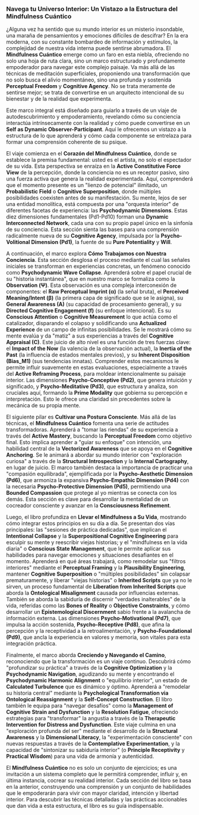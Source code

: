 ### Navega tu Universo Interior: Un Vistazo a la Estructura del Mindfulness Cuántico

¿Alguna vez ha sentido que su mundo interior es un misterio insondable, una maraña de pensamientos y emociones difíciles de descifrar? En la era moderna, con su constante bombardeo de información y estímulos, la complejidad de nuestra vida interna puede sentirse abrumadora. El **Mindfulness Cuántico** emerge como un faro en esta niebla, ofreciendo no solo una hoja de ruta clara, sino un marco estructurado y profundamente empoderador para navegar este complejo paisaje. Va más allá de las técnicas de meditación superficiales, proponiendo una transformación que no solo busca el alivio momentáneo, sino una profunda y sostenida **Perceptual Freedom** y **Cognitive Agency**. No se trata meramente de sentirse mejor; se trata de convertirse en un arquitecto intencional de su bienestar y de la realidad que experimenta.

Este marco integral está diseñado para guiarlo a través de un viaje de autodescubrimiento y empoderamiento, revelando cómo su conciencia interactúa intrínsecamente con la realidad y cómo puede convertirse en un **Self as Dynamic Observer-Participant**. Aquí le ofrecemos un vistazo a la estructura de lo que aprenderá y cómo cada componente se entrelaza para formar una comprensión coherente de su psique.

El viaje comienza en el **Corazón del Mindfulness Cuántico**, donde se establece la premisa fundamental: usted es el artista, no solo el espectador de su vida. Esta perspectiva se enraíza en la **Active Constitutive Force View** de la percepción, donde la conciencia no es un receptor pasivo, sino una fuerza activa que genera la realidad experimentada. Aquí, comprenderá que el momento presente es un "lienzo de potencial" ilimitado, un **Probabilistic Field** o **Cognitive Superposition**, donde múltiples posibilidades coexisten antes de su manifestación. Su mente, lejos de ser una entidad monolítica, está compuesta por una "orquesta interior" de diferentes facetas de experiencia: las **Psychodynamic Dimensions**. Estas diez dimensiones fundamentales (Pd1-Pd10) forman una **Dynamic Interconnected Network**, cada una con su propio papel único en la sinfonía de su conciencia. Esta sección sienta las bases para una comprensión radicalmente nueva de su **Cognitive Agency**, impulsada por la **Psycho-Volitional Dimension (Pd1)**, la fuente de su **Pure Potentiality** y **Will**.

A continuación, el marco explora **Cómo Trabajamos con Nuestra Conciencia**. Esta sección desglosa el proceso mediante el cual las señales iniciales se transforman en experiencias concretas, un fenómeno conocido como **Psychodynamic Wave Collapse**. Aprenderá sobre el papel crucial de su "historia instantánea", que en nuestro marco se formaliza como la **Observation (Ψ)**. Esta observación es una compleja interconexión de componentes: el **Raw Perceptual Imprint (α)** (la señal bruta), el **Perceived Meaning/Intent (β)** (la primera capa de significado que se le asigna), su **General Awareness (A)** (su capacidad de procesamiento general), y su **Directed Cognitive Engagement (f)** (su enfoque intencional). Es su **Conscious Attention** o **Cognitive Measurement** lo que actúa como el catalizador, disparando el colapso y solidificando una **Actualized Experience** de un campo de infinitas posibilidades. Se le mostrará cómo su mente evalúa y da "matiz" a sus experiencias a través del **Cognitive Appraisal (C)**. Este juicio de alto nivel es una función de tres fuerzas clave: el **Impact of the Now** (la valencia de la observación actual), la **Inertia of the Past** (la influencia de estados mentales previos), y su **Inherent Disposition (Bias_M1)** (sus tendencias innatas). Comprender estos mecanismos le permite influir suavemente en estas evaluaciones, especialmente a través del **Active Reframing Process**, para moldear intencionalmente su paisaje interior. Las dimensiones **Psycho-Conceptive (Pd2)**, que genera intuición y significado, y **Psycho-Meditative (Pd3)**, que estructura y analiza, son cruciales aquí, formando la **Prime Modality** que gobierna su percepción e interpretación. Esto le ofrece una claridad sin precedentes sobre la mecánica de su propia mente.

El siguiente pilar es **Cultivar una Postura Consciente**. Más allá de las técnicas, el **Mindfulness Cuántico** fomenta una serie de actitudes transformadoras. Aprenderá a "tomar las riendas" de su experiencia a través del **Active Mastery**, buscando la **Perceptual Freedom** como objetivo final. Esto implica aprender a "guiar su enfoque" con intención, una habilidad central de la **Vectorized Awareness** que se apoya en el **Cognitive Anchoring**. Se le animará a abordar su mundo interior con "exploración curiosa" a través de la **Structural Introspection** y la **Internal Cartography**, en lugar de juicio. El marco también destaca la importancia de practicar una "compasión equilibrada", ejemplificada por la **Psycho-Aesthetic Dimension (Pd6)**, que armoniza la expansiva **Psycho-Empathic Dimension (Pd4)** con la necesaria **Psycho-Protective Dimension (Pd5)**, permitiendo una **Bounded Compassion** que protege al yo mientras se conecta con los demás. Esta sección es clave para desarrollar la mentalidad de un cocreador consciente y avanzar en la **Consciousness Refinement**.

Luego, el libro profundiza en **Llevar el Mindfulness a Su Vida**, mostrando cómo integrar estos principios en su día a día. Se presentan dos vías principales: las "sesiones de práctica dedicadas", que implican el **Intentional Collapse** y la **Superpositional Cognitive Engineering** para esculpir su mente y reescribir viejas historias; y el "mindfulness en la vida diaria" o **Conscious State Management**, que le permite aplicar sus habilidades para navegar emociones y situaciones desafiantes en el momento. Aprenderá en qué áreas trabajará, como remodelar sus "filtros interiores" mediante el **Perceptual Framing** y la **Plausibility Engineering**, mantener **Cognitive Superposition** o "múltiples posibilidades" sin colapsar prematuramente, y liberar "viejas historias" o **Inherited Scripts** que ya no le sirven, un proceso fundamental de **Liberation from Inherited Scripts** que aborda la **Ontological Misalignment** causada por influencias externas. También se aborda la sabiduría de discernir "verdades inalterables" de la vida, referidas como las **Bones of Reality** o **Objective Constraints**, y cómo desarrollar un **Epistemological Discernment** sabio frente a la avalancha de información externa. Las dimensiones **Psycho-Motivational (Pd7)**, que impulsa la acción sostenida, **Psycho-Receptive (Pd8)**, que afina la percepción y la receptividad a la retroalimentación, y **Psycho-Foundational (Pd9)**, que ancla la experiencia en valores y memoria, son vitales para esta integración práctica.

Finalmente, el marco aborda **Creciendo y Navegando el Camino**, reconociendo que la transformación es un viaje continuo. Descubrirá cómo "profundizar su práctica" a través de la **Cognitive Optimization** y la **Psychodynamic Navigation**, agudizando su mente y encontrando el **Psychodynamic Harmonic Alignment** o "equilibrio interior", un estado de **Calculated Turbulence** que es dinámico y óptimo. Aprenderá a "remodelar su historia central" mediante la **Psychological Transformation via Ontological Reassignment** y la **Self-Concept Construction**. El libro también le equipa para "navegar desafíos" como la **Management of Cognitive Strain and Dysfunction** y la **Resolution Fatigue**, ofreciendo estrategias para "transformar" la angustia a través de la **Therapeutic Intervention for Distress and Dysfunction**. Este viaje culmina en una "exploración profunda del ser" mediante el desarrollo de la **Structural Awareness** y la **Dimensional Literacy**, la "experimentación consciente" con nuevas respuestas a través de la **Contemplative Experimentation**, y la capacidad de "sintonizar su sabiduría interior" (o **Principle Receptivity** y **Practical Wisdom**) para una vida de armonía y autenticidad.

El **Mindfulness Cuántico** no es solo un conjunto de ejercicios; es una invitación a un sistema completo que le permitirá comprender, influir y, en última instancia, cocrear su realidad interior. Cada sección del libro se basa en la anterior, construyendo una comprensión y un conjunto de habilidades que le empoderarán para vivir con mayor claridad, intención y libertad interior. Para descubrir las técnicas detalladas y las prácticas accionables que dan vida a esta estructura, el libro es su guía indispensable.